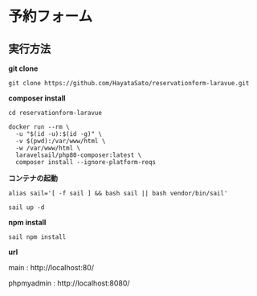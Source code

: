 # 予約フォーム

## 実行方法

**git clone**
```
git clone https://github.com/HayataSato/reservationform-laravue.git
```

**composer install**
```
cd reservationform-laravue

docker run --rm \
  -u "$(id -u):$(id -g)" \
  -v $(pwd):/var/www/html \
  -w /var/www/html \
  laravelsail/php80-composer:latest \
  composer install --ignore-platform-reqs

```

**コンテナの起動**
```
alias sail='[ -f sail ] && bash sail || bash vendor/bin/sail'

sail up -d
```

**npm install**
```
sail npm install
```

**url**

main :
http://localhost:80/

phpmyadmin :
http://localhost:8080/
